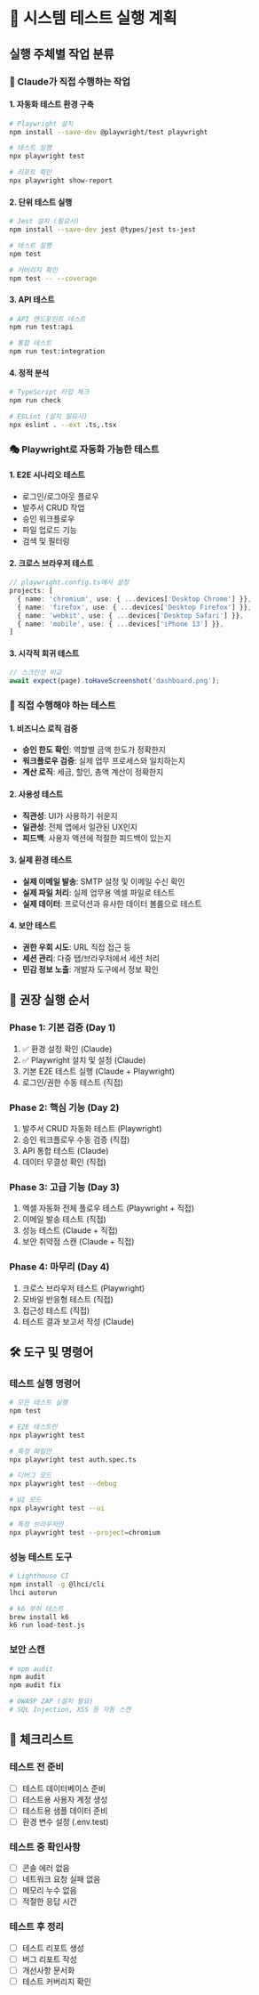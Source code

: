# 🎯 시스템 테스트 실행 계획

## 실행 주체별 작업 분류

### 🤖 Claude가 직접 수행하는 작업

#### 1. 자동화 테스트 환경 구축
```bash
# Playwright 설치
npm install --save-dev @playwright/test playwright

# 테스트 실행
npx playwright test

# 리포트 확인
npx playwright show-report
```

#### 2. 단위 테스트 실행
```bash
# Jest 설치 (필요시)
npm install --save-dev jest @types/jest ts-jest

# 테스트 실행
npm test

# 커버리지 확인
npm test -- --coverage
```

#### 3. API 테스트
```bash
# API 엔드포인트 테스트
npm run test:api

# 통합 테스트
npm run test:integration
```

#### 4. 정적 분석
```bash
# TypeScript 타입 체크
npm run check

# ESLint (설치 필요시)
npx eslint . --ext .ts,.tsx
```

### 🎭 Playwright로 자동화 가능한 테스트

#### 1. E2E 시나리오 테스트
- 로그인/로그아웃 플로우
- 발주서 CRUD 작업
- 승인 워크플로우
- 파일 업로드 기능
- 검색 및 필터링

#### 2. 크로스 브라우저 테스트
```typescript
// playwright.config.ts에서 설정
projects: [
  { name: 'chromium', use: { ...devices['Desktop Chrome'] }},
  { name: 'firefox', use: { ...devices['Desktop Firefox'] }},
  { name: 'webkit', use: { ...devices['Desktop Safari'] }},
  { name: 'mobile', use: { ...devices['iPhone 13'] }},
]
```

#### 3. 시각적 회귀 테스트
```typescript
// 스크린샷 비교
await expect(page).toHaveScreenshot('dashboard.png');
```

### 👤 직접 수행해야 하는 테스트

#### 1. 비즈니스 로직 검증
- **승인 한도 확인**: 역할별 금액 한도가 정확한지
- **워크플로우 검증**: 실제 업무 프로세스와 일치하는지
- **계산 로직**: 세금, 할인, 총액 계산이 정확한지

#### 2. 사용성 테스트
- **직관성**: UI가 사용하기 쉬운지
- **일관성**: 전체 앱에서 일관된 UX인지
- **피드백**: 사용자 액션에 적절한 피드백이 있는지

#### 3. 실제 환경 테스트
- **실제 이메일 발송**: SMTP 설정 및 이메일 수신 확인
- **실제 파일 처리**: 실제 업무용 엑셀 파일로 테스트
- **실제 데이터**: 프로덕션과 유사한 데이터 볼륨으로 테스트

#### 4. 보안 테스트
- **권한 우회 시도**: URL 직접 접근 등
- **세션 관리**: 다중 탭/브라우저에서 세션 처리
- **민감 정보 노출**: 개발자 도구에서 정보 확인

## 📅 권장 실행 순서

### Phase 1: 기본 검증 (Day 1)
1. ✅ 환경 설정 확인 (Claude)
2. ✅ Playwright 설치 및 설정 (Claude)
3. 기본 E2E 테스트 실행 (Claude + Playwright)
4. 로그인/권한 수동 테스트 (직접)

### Phase 2: 핵심 기능 (Day 2)
1. 발주서 CRUD 자동화 테스트 (Playwright)
2. 승인 워크플로우 수동 검증 (직접)
3. API 통합 테스트 (Claude)
4. 데이터 무결성 확인 (직접)

### Phase 3: 고급 기능 (Day 3)
1. 엑셀 자동화 전체 플로우 테스트 (Playwright + 직접)
2. 이메일 발송 테스트 (직접)
3. 성능 테스트 (Claude + 직접)
4. 보안 취약점 스캔 (Claude + 직접)

### Phase 4: 마무리 (Day 4)
1. 크로스 브라우저 테스트 (Playwright)
2. 모바일 반응형 테스트 (직접)
3. 접근성 테스트 (직접)
4. 테스트 결과 보고서 작성 (Claude)

## 🛠 도구 및 명령어

### 테스트 실행 명령어
```bash
# 모든 테스트 실행
npm test

# E2E 테스트만
npx playwright test

# 특정 파일만
npx playwright test auth.spec.ts

# 디버그 모드
npx playwright test --debug

# UI 모드
npx playwright test --ui

# 특정 브라우저만
npx playwright test --project=chromium
```

### 성능 테스트 도구
```bash
# Lighthouse CI
npm install -g @lhci/cli
lhci autorun

# k6 부하 테스트
brew install k6
k6 run load-test.js
```

### 보안 스캔
```bash
# npm audit
npm audit
npm audit fix

# OWASP ZAP (설치 필요)
# SQL Injection, XSS 등 자동 스캔
```

## 📝 체크리스트

### 테스트 전 준비
- [ ] 테스트 데이터베이스 준비
- [ ] 테스트용 사용자 계정 생성
- [ ] 테스트용 샘플 데이터 준비
- [ ] 환경 변수 설정 (.env.test)

### 테스트 중 확인사항
- [ ] 콘솔 에러 없음
- [ ] 네트워크 요청 실패 없음
- [ ] 메모리 누수 없음
- [ ] 적절한 응답 시간

### 테스트 후 정리
- [ ] 테스트 리포트 생성
- [ ] 버그 리포트 작성
- [ ] 개선사항 문서화
- [ ] 테스트 커버리지 확인
